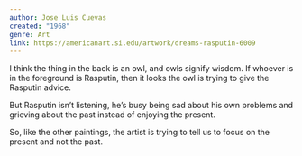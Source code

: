 ```yaml
---
author: Jose Luis Cuevas
created: "1968"
genre: Art
link: https://americanart.si.edu/artwork/dreams-rasputin-6009
---
```


I think the thing in the back is an owl, and owls signify wisdom. If whoever is in the foreground is Rasputin, then it looks the owl is trying to give the Rasputin advice.

But Rasputin isn’t listening, he’s busy being sad about his own problems and grieving about the past instead of enjoying the present.

So, like the other paintings, the artist is trying to tell us to focus on the present and not the past.
